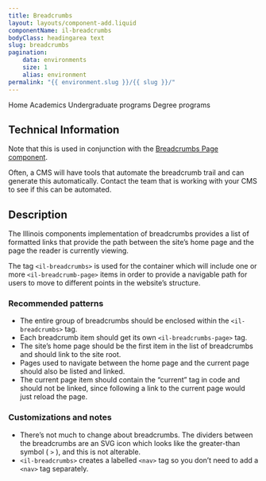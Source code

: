 ```yaml
---
title: Breadcrumbs
layout: layouts/component-add.liquid
componentName: il-breadcrumbs
bodyClass: headingarea text
slug: breadcrumbs
pagination:
    data: environments
    size: 1
    alias: environment
permalink: "{{ environment.slug }}/{{ slug }}/"
---
```

<div class="template-information" data-name="default">
  <il-breadcrumbs-page home href="/" />Home</il-breadcrumbs-page>
  <il-breadcrumbs-page href="/academics">Academics</il-breadcrumbs-page>
  <il-breadcrumbs-page href="/academics/undergraduate">Undergraduate programs</il-breadcrumbs-page>
  <il-breadcrumbs-page current>Degree programs</il-breadcrumbs-page>
</div>

## Technical Information

Note that this is used in conjunction with the <a href="../breadcrumbs-page/index.html">Breadcrumbs Page component</a>.

Often, a CMS will have tools that automate the breadcrumb trail and can generate this automatically. Contact the team that is working with your CMS to see if this can be automated.

## Description 

The Illinois components implementation of breadcrumbs provides a list of formatted links that provide the path between the site’s home page and the page the reader is currently viewing.  

The tag `<il-breadcrumbs>` is used for the container which will include one or more `<il-breadcrumb-page>` items in order to provide a navigable path for users to move to different points in the website’s structure. 

### Recommended patterns 

* The entire group of breadcrumbs should be enclosed within the `<il-breadcrumbs>` tag. 
* Each breadcrumb item should get its own `<il-breadcrumbs-page>` tag. 
* The site’s home page should be the first item in the list of breadcrumbs and should link to the site root. 
* Pages used to navigate between the home page and the current page should also be listed and linked. 
* The current page item should contain the “current” tag in code and should not be linked, since following a link to the current page would just reload the page. 

### Customizations and notes 

* There’s not much to change about breadcrumbs. The dividers between the breadcrumbs are an SVG icon which looks like the greater-than symbol ( `>` ), and this is not alterable. 
* `<il-breadcrumbs>` creates a labelled `<nav>` tag so you don’t need to add a `<nav>` tag separately. 